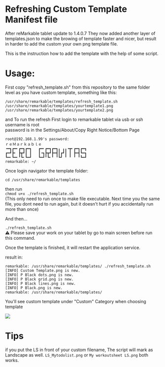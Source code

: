 # Refreshing Custom Template Manifest file
After reMarkable tablet update to 1.4.0.7
They now added another layer of templates.json
to make the browing of template faster and nicer, but result in harder to add the custom your own png template file.

This is the instruction how to add the template with the help of some script.
# Usage:

First copy "refresh_template.sh" from this repository to the same folder level as you have custom template, something like this:


    /usr/share/remarkable/templates/refresh_template.sh
    /usr/share/remarkable/templates/yourtemplate1.png
    /usr/share/remarkable/templates/yourtemplate2.png
    




and To run the refresh
First login to remarkable tablet via usb or ssh  
username is root  
password is in the Settings/About/Copy Right Notice/Bottom Page  

    root@192.168.1.99's password:
    ｒｅＭａｒｋａｂｌｅ
    ╺━┓┏━╸┏━┓┏━┓   ┏━╸┏━┓┏━┓╻ ╻╻╺┳╸┏━┓┏━┓
    ┏━┛┣╸ ┣┳┛┃ ┃   ┃╺┓┣┳┛┣━┫┃┏┛┃ ┃ ┣━┫┗━┓
    ┗━╸┗━╸╹┗╸┗━┛   ┗━┛╹┗╸╹ ╹┗┛ ╹ ╹ ╹ ╹┗━┛
    remarkable: ~/
Once login navigator the template folder:

`cd /usr/share/remarkable/templates`

then run  
`chmod u+x ./refresh_template.sh`  
(This only need to run once to make file executable. Next time you the same file, you dont need to run again, but it doesn't hurt if you accidentally run more than once)

And then...  

`./refresh_template.sh`   
:warning: Please save your work on your tablet by go to main screen before run this command.

Once the template is finished, it will restart the application service.  

result in:



    remarkable: /usr/share/remarkable/templates/ ./refresh_template.sh
    [INFO] Custom Template.png is new.
    [INFO] P Black dots.png is new.
    [INFO] P Black grid.png is new.
    [INFO] P Black lines.png is new.
    [INFO] P Black.png is new.
    remarkable: /usr/share/remarkable/templates/
    

You'll see custom template under "Custom" Category when choosing template

![](https://github.com/thamarnan/remarkable-custom-template-refresh/blob/master/images/custom_screenshot.jpeg?raw=true)

# Tips
if you put the LS in front of your custom filename,
The script will mark as Landscape as well.
`LS_Mytodolist.png`
or
`My workoutsheet LS.png`
both works.
